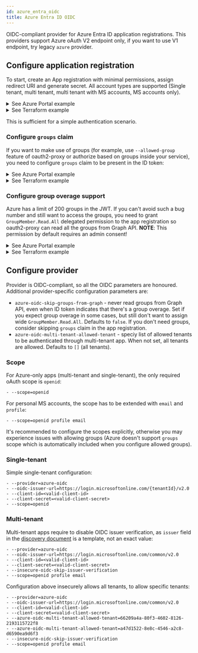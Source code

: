 ```yaml
---
id: azure_entra_oidc
title: Azure Entra ID OIDC
---
```

OIDC-compliant provider for Azure Entra ID application registrations. This providers support Azure oAuth V2 endpoint only, if you want to use V1 endpoint, try legacy `azure` provider.

## Configure application registration
To start, create an App registration with minimal permissions, assign redirect URI and generate secret. All account types are supported (Single tenant, multi tenant, multi tenant with MS accounts, MS accounts only).
<details>
    <summary>See Azure Portal example</summary>
    <div class="videoBlock">
        <video controls>
            <source src="/oauth2-proxy/azure-videos/create-app-reg.mkv"/>
        </video>
    </div>

When created with Portal, App registration automatically creates a delegated API permission for `User.Read`. 
</details>

<details>
    <summary>See Terraform example</summary>

    resource "azuread_application" "auth" {
        display_name     = "oauth2-proxy"
        sign_in_audience = "AzureADMyOrg" # Others are also supported

        web {
            redirect_uris = [
                "https://podinfo.lakis.tech/oauth2/callback",
            ]
        }

        required_resource_access {
            resource_app_id = "00000003-0000-0000-c000-000000000000" # Microsoft Graph
            resource_access {
                id   = "e1fe6dd8-ba31-4d61-89e7-88639da4683d" # User.Read delegated
                type = "Scope"
            }
        }
    }

    resource "azuread_application_password" "apppass" {
        application_id = azuread_application.auth.id
    }

</details>

This is sufficient for a simple authentication scenario.

### Configure `groups` claim
If you want to make use of groups (for example, use `--allowed-group` feature of oauth2-proxy or authorize based on groups inside your service), you need to configure `groups` claim to be present in the ID token:
<details>
    <summary>See Azure Portal example</summary>
    <div class="videoBlock">
        <video controls>
            <source src="/oauth2-proxy/azure-videos/create-groups-claim.mkv"/>
        </video>
    </div>
</details>
<details>
    <summary>See Terraform example</summary>

    resource "azuread_application" "auth" {
        display_name     = "oauth2-proxy"
        sign_in_audience = "AzureADMyOrg" # Other alre also supported

        group_membership_claims = [
            "SecurityGroup"
        ]
        optional_claims {
            id_token {
                name = "groups"
            }
        }

        web {
            redirect_uris = [
                "https://podinfo.lakis.tech/oauth2/callback",
            ]
        }

        required_resource_access {
            resource_app_id = "00000003-0000-0000-c000-000000000000" # Microsoft Graph
            resource_access {
                id   = "e1fe6dd8-ba31-4d61-89e7-88639da4683d" # User.Read delegated
                type = "Scope"
            }
        }
    }

    resource "azuread_application_password" "apppass" {
        application_id = azuread_application.auth.id
    }

</details>


### Configure group overage support
Azure has a limit of 200 groups in the JWT. If you can't avoid such a bug number and still want to access the groups, you need to grant `GroupMember.Read.All` delegated permission to the app registration so oauth2-proxy can read all the groups from Graph API. **NOTE**: This permission by default requires an admin consent!
<details>
    <summary>See Azure Portal example</summary>
    <div class="videoBlock">
        <video controls>
            <source src="/oauth2-proxy/azure-videos/group-overage.mkv"/>
        </video>
    </div>
</details>
<details>
    <summary>See Terraform example</summary>

    resource "azuread_application" "auth" {
        display_name     = "oauth2-proxy"
        sign_in_audience = "AzureADMyOrg" # Other alre also supported

        group_membership_claims = [
            "SecurityGroup"
        ]
        optional_claims {
            id_token {
                name = "groups"
            }
        }

        web {
            redirect_uris = [
                "https://podinfo.lakis.tech/oauth2/callback",
            ]
        }

        required_resource_access {
            resource_app_id = "00000003-0000-0000-c000-000000000000" # Microsoft Graph
            resource_access {
                id   = "e1fe6dd8-ba31-4d61-89e7-88639da4683d" # User.Read delegated
                type = "Scope"
            }
            
            resource_access {
                id   = "bc024368-1153-4739-b217-4326f2e966d0" # GroupMember.Read.All delegated - admin consent required
                type = "Scope"
            }

        }
    }

    resource "azuread_application_password" "apppass" {
        application_id = azuread_application.auth.id
    }

Admin consent is required after creation by Terraform
</details>

## Configure provider
Provider is OIDC-compliant, so all the OIDC parameters are honoured. Additional provider-specific configuration parameters are:
* `azure-oidc-skip-groups-from-graph` - never read groups from Graph API, even when ID token indicates that there's a group overage. Set if you expect group overage in some cases, but still don't want to assign wide `GroupMember.Read.All`. Defaults to `false`. If you don't need groups, consider skipping `groups` claim in the app registration.
* `azure-oidc-multi-tenant-allowed-tenant` - speciy list of allowed tenants to be authenticated through multi-tenant app. When not set, all tenants are allowed. Defaults to `[]` (all tenants).

### Scope
For Azure-only apps (multi-tenant and single-tenant), the only required oAuth scope is `openid`:
```
- --scope=openid
```
For personal MS accounts, the scope has to be extended with `email` and `profile`:
```
- --scope=openid profile email
```
It's recommended to configure the scopes explicitly, otherwise you may experience issues with allowing groups (Azure doesn't support `groups` scope which is automatically included when you configure allowed groups).

### Single-tenant
Simple single-tenant configuration:
```
- --provider=azure-oidc
- --oidc-issuer-url=https://login.microsoftonline.com/{tenantId}/v2.0
- --client-id=<valid-client-id>
- --client-secret=<valid-client-secret>
- --scope=openid
```

### Multi-tenant
Multi-tenant apps require to disable OIDC issuer verification, as `issuer` field in the [discovery document](https://login.microsoftonline.com/common/v2.0/.well-known/openid-configuration) is a template, not an exact value:
```
- --provider=azure-oidc
- --oidc-issuer-url=https://login.microsoftonline.com/common/v2.0
- --client-id=<valid-client-id>
- --client-secret=<valid-client-secret>
- --insecure-oidc-skip-issuer-verification
- --scope=openid profile email
```

Configuration above insecurely allows all tenants, to allow specific tenants:
```
- --provider=azure-oidc
- --oidc-issuer-url=https://login.microsoftonline.com/common/v2.0
- --client-id=<valid-client-id>
- --client-secret=<valid-client-secret>
- --azure-oidc-multi-tenant-allowed-tenant=66209a4a-80f3-4602-8126-2193115722f8
- --azure-oidc-multi-tenant-allowed-tenant=a47d1522-8e8c-4546-a2c8-d6590ea9d6f3
- --insecure-oidc-skip-issuer-verification
- --scope=openid profile email
```
